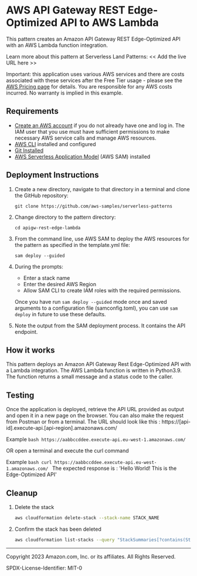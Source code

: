 # AWS API Gateway REST Edge-Optimized API to AWS Lambda

This pattern creates an Amazon API Gateway REST Edge-Optimized API with an AWS Lambda function integration.

Learn more about this pattern at Serverless Land Patterns: << Add the live URL here >>

Important: this application uses various AWS services and there are costs associated with these services after the Free Tier usage - please see the [AWS Pricing page](https://aws.amazon.com/pricing/) for details. You are responsible for any AWS costs incurred. No warranty is implied in this example.

## Requirements

* [Create an AWS account](https://portal.aws.amazon.com/gp/aws/developer/registration/index.html) if you do not already have one and log in. The IAM user that you use must have sufficient permissions to make necessary AWS service calls and manage AWS resources.
* [AWS CLI](https://docs.aws.amazon.com/cli/latest/userguide/install-cliv2.html) installed and configured
* [Git Installed](https://git-scm.com/book/en/v2/Getting-Started-Installing-Git)
* [AWS Serverless Application Model](https://docs.aws.amazon.com/serverless-application-model/latest/developerguide/serverless-sam-cli-install.html) (AWS SAM) installed

## Deployment Instructions

1. Create a new directory, navigate to that directory in a terminal and clone the GitHub repository:
    ``` 
    git clone https://github.com/aws-samples/serverless-patterns
    ```
2. Change directory to the pattern directory:
    ```
    cd apigw-rest-edge-lambda
    ```
3. From the command line, use AWS SAM to deploy the AWS resources for the pattern as specified in the template.yml file:
    ```
    sam deploy --guided
    ```
4. During the prompts:
    * Enter a stack name
    * Enter the desired AWS Region
    * Allow SAM CLI to create IAM roles with the required permissions.

    Once you have run `sam deploy --guided` mode once and saved arguments to a configuration file (samconfig.toml), you can use `sam deploy` in future to use these defaults.

5. Note the output from the SAM deployment process. It contains the API endpoint.

## How it works

This pattern deploys an Amazon API Gateway Rest Edge-Optimized API with a Lambda integration. The AWS Lambda function is written in Python3.9. The function returns a small message and a status code to the caller.

## Testing

Once the application is deployed, retrieve the API URL provided as output and open it in a new page on the browser. You can also make the request from Postman or from a terminal. The URL should look like this : https://[api-id].execute-api.[api-region].amazonaws.com/

Example
    ```bash
    https://aabbccddee.execute-api.eu-west-1.amazonaws.com/
    ```

OR open a terminal and execute the curl command

Example
    ```bash
    curl https://aabbccddee.execute-api.eu-west-1.amazonaws.com/
    ```
The expected response is : 'Hello World! This is the Edge-Optimized API'


## Cleanup
 
1. Delete the stack
    ```bash
    aws cloudformation delete-stack --stack-name STACK_NAME
    ```
1. Confirm the stack has been deleted
    ```bash
    aws cloudformation list-stacks --query "StackSummaries[?contains(StackName,'STACK_NAME')].StackStatus"
    ```
----
Copyright 2023 Amazon.com, Inc. or its affiliates. All Rights Reserved.

SPDX-License-Identifier: MIT-0
